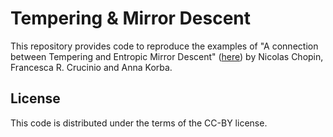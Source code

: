 # Tempering & Mirror Descent

This repository provides code to reproduce the examples of "A connection between Tempering and Entropic Mirror Descent" ([here](https://arxiv.org/abs/2310.11914)) by Nicolas Chopin, Francesca R. Crucinio and Anna Korba.

## License 
This code is distributed under the terms of the CC-BY license.
